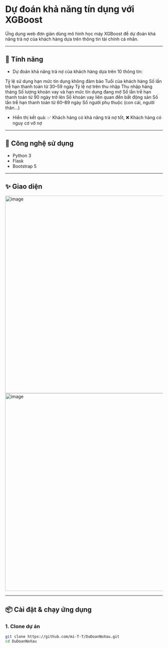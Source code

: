 # Dự đoán khả năng tín dụng với XGBoost 

Ứng dụng web đơn giản dùng mô hình học máy XGBoost để dự đoán khả năng trả nợ của khách hàng dựa trên thông tin tài chính cá nhân.

---

## 🚀 Tính năng

- Dự đoán khả năng trả nợ của khách hàng dựa trên 10 thông tin:

Tỷ lệ sử dụng hạn mức tín dụng không đảm bảo
Tuổi của khách hàng
Số lần trễ hạn thanh toán từ 30–59 ngày
Tỷ lệ nợ trên thu nhập
Thu nhập hàng tháng
Số lượng khoản vay và hạn mức tín dụng đang mở
Số lần trễ hạn thanh toán từ 90 ngày trở lên
Số khoản vay liên quan đến bất động sản
Số lần trễ hạn thanh toán từ 60–89 ngày
Số người phụ thuộc (con cái, người thân...)
- Hiển thị kết quả: ✅ Khách hàng có khả năng trả nợ tốt, ❌ Khách hàng có nguy cơ vỡ nợ

---

## 🧰 Công nghệ sử dụng

- Python 3
- Flask
- Bootstrap 5

---

## ✨ Giao diện
<img width="1290" height="632" alt="image" src="https://github.com/user-attachments/assets/08489aaf-9b20-4e5d-a22b-825544d82280" />


<img width="1295" height="633" alt="image" src="https://github.com/user-attachments/assets/bde25e8b-438a-49e2-9db4-fb953297ca88" />

---

## 📦 Cài đặt & chạy ứng dụng

### 1. Clone dự án

```bash
git clone https://github.com/mi-T-T/DuDoanNoXau.git
cd DuDoanNoXau
